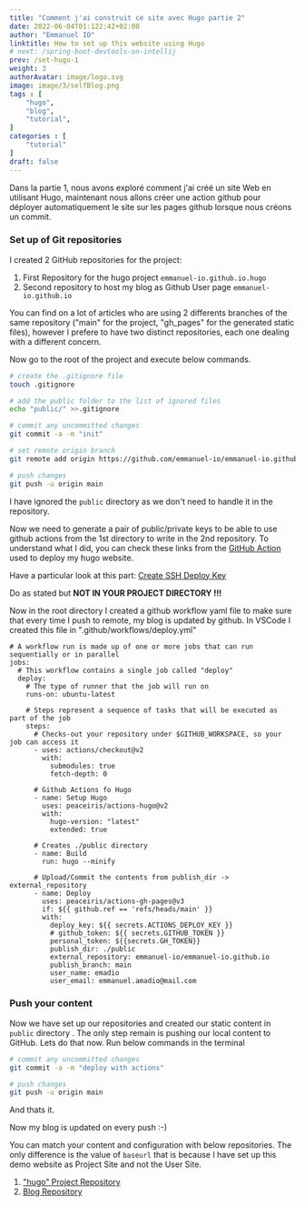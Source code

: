 ```yaml
---
title: "Comment j'ai construit ce site avec Hugo partie 2"
date: 2022-06-04T01:122:42+02:00
author: "Emmanuel IO"
linktitle: How to set up this website using Hugo
# next: /spring-boot-devtools-on-intellij
prev: /set-hugo-1
weight: 3
authorAvatar: image/logo.svg
image: image/3/selfBlog.png
tags : [
    "hugo",
    "blog",
    "tutorial",
]
categories : [
    "tutorial"
]
draft: false
---
```


Dans la partie 1, nous avons exploré comment j'ai créé un site Web en utilisant Hugo, maintenant nous allons créer une action github pour déployer automatiquement le site sur les pages github lorsque nous créons un commit.

### **Set up of Git repositories**

I created 2 GitHub repositories for the project:

1. First Repository for the hugo project `emmanuel-io.github.io.hugo`
2. Second repository to host my blog as Github User page `emmanuel-io.github.io`

You can find on a lot of articles who are using 2 differents branches of the same repository ("main" for the project, "gh_pages" for the generated static files), however I prefere to have two distinct repositories, each one dealing with a different concern.

Now go to the root of the project and execute below commands.

```bash
# create the .gitignore file
touch .gitignore

# add the public folder to the list of ignored files
echo "public/" >>.gitignore 

# commit any uncommitted changes
git commit -a -m "init"

# set remote origin branch
git remote add origin https://github.com/emmanuel-io/emmanuel-io.github.io.hugo.git

# push changes
git push -u origin main
```

I have ignored the `public` directory as we don't need to handle it in the repository.

Now we need to generate a pair of public/private keys to be able to use github actions from the 1st directory to write in the 2nd repository.
To understand what I did, you can check these links from the [GitHub Action](https://github.com/marketplace/actions/github-pages-action) used to deploy my hugo website.

Have a particular look at this part:
[Create SSH Deploy Key](https://github.com/marketplace/actions/github-pages-action#%EF%B8%8F-create-ssh-deploy-key)

Do as stated but **NOT IN YOUR PROJECT DIRECTORY !!!**

Now in the root directory I created a github workflow yaml file to make sure that every time I push to remote, my blog is updated by github. In VSCode I created this file in ".github/workflows/deploy.yml"

```text
# A workflow run is made up of one or more jobs that can run sequentially or in parallel
jobs:
  # This workflow contains a single job called "deploy"
  deploy:
    # The type of runner that the job will run on
    runs-on: ubuntu-latest

    # Steps represent a sequence of tasks that will be executed as part of the job
    steps:
      # Checks-out your repository under $GITHUB_WORKSPACE, so your job can access it
      - uses: actions/checkout@v2
        with:
          submodules: true
          fetch-depth: 0
      
      # Github Actions fo Hugo
      - name: Setup Hugo
        uses: peaceiris/actions-hugo@v2
        with:
          hugo-version: "latest"
          extended: true
      
      # Creates ./public directory
      - name: Build
        run: hugo --minify
      
      # Upload/Commit the contents from publish_dir -> external_repository
      - name: Deploy
        uses: peaceiris/actions-gh-pages@v3
        if: ${{ github.ref == 'refs/heads/main' }}
        with:
          deploy_key: ${{ secrets.ACTIONS_DEPLOY_KEY }}
          # github_token: ${{ secrets.GITHUB_TOKEN }}
          personal_token: ${{secrets.GH_TOKEN}}
          publish_dir: ./public
          external_repository: emmanuel-io/emmanuel-io.github.io
          publish_branch: main
          user_name: emadio
          user_email: emmanuel.amadio@mail.com
```

### **Push your content**

Now we have set up our repositories and created our static content in `public` directory . The only step remain is pushing our local content to GitHub. Lets do that now. Run below commands in the terminal

```bash
# commit any uncommitted changes
git commit -a -m "deploy with actions"

# push changes
git push -u origin main
```

And thats it. 

Now my blog is updated on every push :-)

You can match your content and configuration with below repositories. The only difference is the value of `baseurl` that is because I have set up this demo website as Project Site and not the User Site.

1. ["hugo" Project Repository](https://github.com/emmanuel-io/emmanuel-io.github.io.hugo)
2. [Blog Repository](https://emmanuel-io.github.io/)

